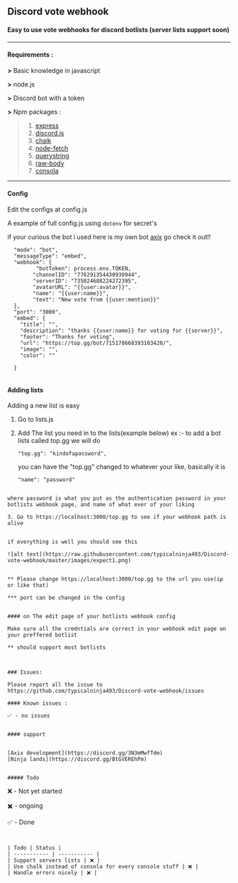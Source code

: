 ## Discord vote webhook

#### Easy to use vote webhooks for discord botlists (server lists support soon)

---------------------------------

#### Requirements :

**>** Basic knowledge in javascript

**>** node.js

**>** Discord bot with a token

**>** Npm packages :
 > 1. [express](https://www.npmjs.com/package/express)
 > 2. [discord.js](https://discord.js.org/#/)
 > 3. [chalk](https://www.npmjs.com/package/chalk)
 > 4. [node-fetch](https://www.npmjs.com/package/node-fetch)
 > 5. [querystring](https://www.npmjs.com/package/querystring)
 > 6. [raw-body](https://www.npmjs.com/package/raw-body)
 > 7. [consola](https://www.npmjs.com/package/consola)
 

------------------------------------


#### Config 

Edit the configs at config.js

A example of full config.js using `dotenv` for secret's

if your curious the bot i used here is my own bot [axix](https://axixbot.tk) go check it out!!

```
  "mode": "bot",
  "messageType": "embed",
  "webhook": {
         "botToken": process.env.TOKEN,
        "channelID": "776291354430930944",
        "serverID": "735024688224272395",
        "avatarURL": "{{user:avatar}}",
        "name": "{{user:name}}",
        "text": "New vote from {{user:mention}}"
  },
  "port": "3000",
  "embed": {
    "title": "",
    "description": "thanks {{user:name}} for voting for {{server}}",
    "footer": "Thanks for voting",
    "url": "https://top.gg/bot/715178668393103420/",
    "image": "",
    "color": ""

  }


```


#### Adding lists 


Adding a new list is easy

1. Go to lists.js
2. Add The list you need in to the lists(example below) 
  ex :- to add a bot lists called top.gg we will do 
   ```
   "top.gg": "kindofapassword",
   ```

   you can have the "top.gg" changed to whatever your like, basically it is

   ```
   "name": "password"

  ```

  where password is what you put as the authentication password in your botlists webhook page, and name of what ever of your liking

3. Go to https://localhost:3000/top.gg to see if your webhook path is alive


if everything is well you should see this

![alt text](https://raw.githubusercontent.com/typicalninja493/Discord-vote-webhook/master/images/expect1.png)


** Please change https://localhost:3000/top.gg to the url you use(ip or like that)

*** port can be changed in the config


#### on The edit page of your botlists webhook config

Make sure all the credntials are correct in your webhook edit page on your preffered botlist

** should support most botlists



### Issues:

Please report all the issue to https://github.com/typicalninja493/Discord-vote-webhook/issues

#### Known issues :

✅ - no issues


#### support


[Axix development](https://discord.gg/3N3mMwfTdm)
[Ninja lands](https://discord.gg/BtGVEREhPm)


##### Todo

```
❌ - Not yet started

✖️ - ongoing

✅ - Done
```


| Todo | Status |
| ----------- | ----------- |
| Support servers lists | ❌ |
| Use chalk instead of consola for every console stuff | ❌ |
| Handle errors nicely | ❌ |